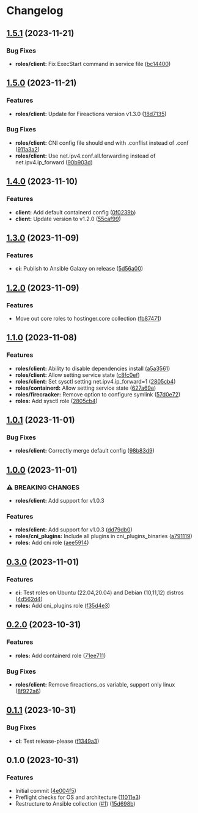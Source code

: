 # Changelog

## [1.5.1](https://github.com/hostinger/ansible-collection-fireactions/compare/v1.5.0...v1.5.1) (2023-11-21)


### Bug Fixes

* **roles/client:** Fix ExecStart command in service file ([bc14400](https://github.com/hostinger/ansible-collection-fireactions/commit/bc14400283dae5e7200fc112c96ebb84acb479f3))

## [1.5.0](https://github.com/hostinger/ansible-collection-fireactions/compare/v1.4.0...v1.5.0) (2023-11-21)


### Features

* **roles/client:** Update for Fireactions version v1.3.0 ([18d7135](https://github.com/hostinger/ansible-collection-fireactions/commit/18d7135c162c3b617741f8dcfa33ad2c0c95465f))


### Bug Fixes

* **roles/client:** CNI config file should end with .conflist instead of .conf ([911a3a2](https://github.com/hostinger/ansible-collection-fireactions/commit/911a3a2174e0f81b656823780586943069f30789))
* **roles/client:** Use net.ipv4.conf.all.forwarding instead of net.ipv4.ip_forward ([90b903d](https://github.com/hostinger/ansible-collection-fireactions/commit/90b903d408fbfa65ad555fabb492f59c71a8125d))

## [1.4.0](https://github.com/hostinger/ansible-collection-fireactions/compare/v1.3.0...v1.4.0) (2023-11-10)


### Features

* **client:** Add default containerd config ([0f0239b](https://github.com/hostinger/ansible-collection-fireactions/commit/0f0239b4c9e9079d4d126c64276c0bf44e1dcf24))
* **client:** Update version to v1.2.0 ([55caf99](https://github.com/hostinger/ansible-collection-fireactions/commit/55caf99e84cafb819d3a5e60f7cc4c228031ec21))

## [1.3.0](https://github.com/hostinger/ansible-collection-fireactions/compare/v1.2.0...v1.3.0) (2023-11-09)


### Features

* **ci:** Publish to Ansible Galaxy on release ([5d56a00](https://github.com/hostinger/ansible-collection-fireactions/commit/5d56a002d626ae0c936ded4c9513161c8df45a04))

## [1.2.0](https://github.com/hostinger/ansible-collection-fireactions/compare/v1.1.0...v1.2.0) (2023-11-09)


### Features

* Move out core roles to hostinger.core collection ([fb87471](https://github.com/hostinger/ansible-collection-fireactions/commit/fb874715241af6beb912431cba6e0930fbfd5ee3))

## [1.1.0](https://github.com/hostinger/ansible-collection-fireactions/compare/v1.0.1...v1.1.0) (2023-11-08)


### Features

* **roles/client:** Ability to disable dependencies install ([a5a3561](https://github.com/hostinger/ansible-collection-fireactions/commit/a5a3561a1242c1e5142ceb4007f45e37a45cce61))
* **roles/client:** Allow setting service state ([c8fc0ef](https://github.com/hostinger/ansible-collection-fireactions/commit/c8fc0ef5041fb41d7dbe04dca49c9799b6a39e3d))
* **roles/client:** Set sysctl setting net.ipv4.ip_forward=1 ([2805cb4](https://github.com/hostinger/ansible-collection-fireactions/commit/2805cb46726e999f9c919618a355f999cd8a3e20))
* **roles/containerd:** Allow setting service state ([627a69e](https://github.com/hostinger/ansible-collection-fireactions/commit/627a69e24caa119c12eaf6b666cd64145b2c173f))
* **roles/firecracker:** Remove option to configure symlink ([57d0e72](https://github.com/hostinger/ansible-collection-fireactions/commit/57d0e7258d0ab39490ebb9de5f24753ca9fcb7dd))
* **roles:** Add sysctl role ([2805cb4](https://github.com/hostinger/ansible-collection-fireactions/commit/2805cb46726e999f9c919618a355f999cd8a3e20))

## [1.0.1](https://github.com/hostinger/ansible-collection-fireactions/compare/v1.0.0...v1.0.1) (2023-11-01)


### Bug Fixes

* **roles/client:** Correctly merge default config ([98b83d9](https://github.com/hostinger/ansible-collection-fireactions/commit/98b83d9a56983c6e291d3520d3b1c435d8d6ca6f))

## [1.0.0](https://github.com/hostinger/ansible-collection-fireactions/compare/v0.3.0...v1.0.0) (2023-11-01)


### ⚠ BREAKING CHANGES

* **roles/client:** Add support for v1.0.3

### Features

* **roles/client:** Add support for v1.0.3 ([dd79db0](https://github.com/hostinger/ansible-collection-fireactions/commit/dd79db0b87314de36a4d77a41ea822d6f54b0e7b))
* **roles/cni_plugins:** Include all plugins in cni_plugins_binaries ([a791119](https://github.com/hostinger/ansible-collection-fireactions/commit/a7911194b4eb7ebb231f69bbdb8576a11594f5a9))
* **roles:** Add cni role ([aee5914](https://github.com/hostinger/ansible-collection-fireactions/commit/aee591405edf2d3e8a7cc07375642fa1627914b8))

## [0.3.0](https://github.com/hostinger/ansible-collection-fireactions/compare/v0.2.0...v0.3.0) (2023-11-01)


### Features

* **ci:** Test roles on Ubuntu (22.04,20.04) and Debian (10,11,12) distros ([4d562d4](https://github.com/hostinger/ansible-collection-fireactions/commit/4d562d4bbd5ea66e5151caa097e6af590661a5d6))
* **roles:** Add cni_plugins role ([f35d4e3](https://github.com/hostinger/ansible-collection-fireactions/commit/f35d4e3a53cac1e7e292b6ff943d53bc84da8c31))

## [0.2.0](https://github.com/hostinger/ansible-collection-fireactions/compare/v0.1.1...v0.2.0) (2023-10-31)


### Features

* **roles:** Add containerd role ([71ee711](https://github.com/hostinger/ansible-collection-fireactions/commit/71ee7118f51875074ff790a99c460d3d16ce7ee4))


### Bug Fixes

* **roles/client:** Remove fireactions_os variable, support only linux ([8f922a6](https://github.com/hostinger/ansible-collection-fireactions/commit/8f922a60b5496697f603ab939563d2bb67f303dd))

## [0.1.1](https://github.com/hostinger/ansible-collection-fireactions/compare/v0.1.0...v0.1.1) (2023-10-31)


### Bug Fixes

* **ci:** Test release-please ([f1349a3](https://github.com/hostinger/ansible-collection-fireactions/commit/f1349a32923454ed371ea7087ce146ca58f21fe4))

## 0.1.0 (2023-10-31)


### Features

* Initial commit ([4e004f5](https://github.com/hostinger/ansible-collection-fireactions/commit/4e004f53420ca16be74b3f707610721467f97ef1))
* Preflight checks for OS and architecture ([11011e3](https://github.com/hostinger/ansible-collection-fireactions/commit/11011e3fa23f2e71ff79ae41fe89d61891e64a52))
* Restructure to Ansible collection ([#1](https://github.com/hostinger/ansible-collection-fireactions/issues/1)) ([15d698b](https://github.com/hostinger/ansible-collection-fireactions/commit/15d698b1ec3c74bc40375ee1ecc6847e29cf4c12))
